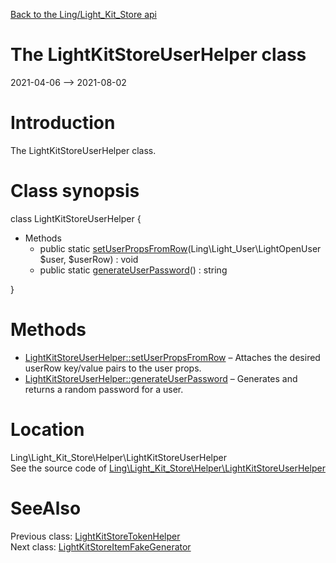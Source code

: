 [Back to the Ling/Light_Kit_Store api](https://github.com/lingtalfi/Light_Kit_Store/blob/master/doc/api/Ling/Light_Kit_Store.md)



The LightKitStoreUserHelper class
================
2021-04-06 --> 2021-08-02






Introduction
============

The LightKitStoreUserHelper class.



Class synopsis
==============


class <span class="pl-k">LightKitStoreUserHelper</span>  {

- Methods
    - public static [setUserPropsFromRow](https://github.com/lingtalfi/Light_Kit_Store/blob/master/doc/api/Ling/Light_Kit_Store/Helper/LightKitStoreUserHelper/setUserPropsFromRow.md)(Ling\Light_User\LightOpenUser $user, $userRow) : void
    - public static [generateUserPassword](https://github.com/lingtalfi/Light_Kit_Store/blob/master/doc/api/Ling/Light_Kit_Store/Helper/LightKitStoreUserHelper/generateUserPassword.md)() : string

}






Methods
==============

- [LightKitStoreUserHelper::setUserPropsFromRow](https://github.com/lingtalfi/Light_Kit_Store/blob/master/doc/api/Ling/Light_Kit_Store/Helper/LightKitStoreUserHelper/setUserPropsFromRow.md) &ndash; Attaches the desired userRow key/value pairs to the user props.
- [LightKitStoreUserHelper::generateUserPassword](https://github.com/lingtalfi/Light_Kit_Store/blob/master/doc/api/Ling/Light_Kit_Store/Helper/LightKitStoreUserHelper/generateUserPassword.md) &ndash; Generates and returns a random password for a user.





Location
=============
Ling\Light_Kit_Store\Helper\LightKitStoreUserHelper<br>
See the source code of [Ling\Light_Kit_Store\Helper\LightKitStoreUserHelper](https://github.com/lingtalfi/Light_Kit_Store/blob/master/Helper/LightKitStoreUserHelper.php)



SeeAlso
==============
Previous class: [LightKitStoreTokenHelper](https://github.com/lingtalfi/Light_Kit_Store/blob/master/doc/api/Ling/Light_Kit_Store/Helper/LightKitStoreTokenHelper.md)<br>Next class: [LightKitStoreItemFakeGenerator](https://github.com/lingtalfi/Light_Kit_Store/blob/master/doc/api/Ling/Light_Kit_Store/Light_DatabaseFakeDataMaker/Generator/LightKitStoreItemFakeGenerator.md)<br>
